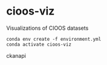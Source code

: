 # cioos-viz
Visualizations of CIOOS datasets


```
conda env create -f environment.yml
conda activate cioos-viz
```

ckanapi



